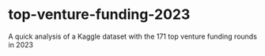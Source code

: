 # top-venture-funding-2023
A quick analysis of a Kaggle dataset with the 171 top venture funding rounds in 2023
